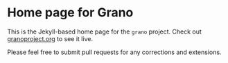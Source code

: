# Home page for Grano

This is the Jekyll-based home page for the ``grano`` project. Check out [granoproject.org](http://granoproject.org) to see it live.

Please feel free to submit pull requests for any corrections and extensions. 
